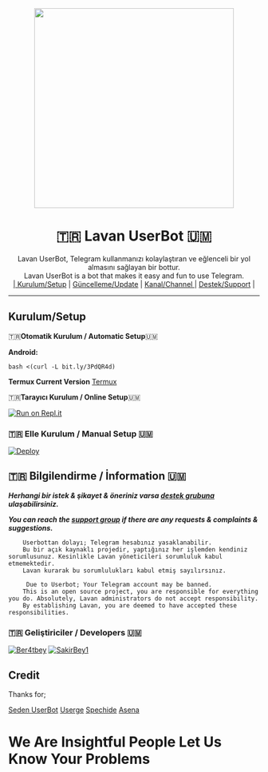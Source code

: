 
<div align="center">
  <img src="https://i.hizliresim.com/18kmwib.jpeg" width="400" height="400">
  <h1>🇹🇷 Lavan UserBot 🇺🇲</h1>
</div>
<p align="center">
    Lavan UserBot, Telegram kullanmanızı kolaylaştıran ve eğlenceli bir yol almasını sağlayan bir bottur. <br>
    Lavan UserBot is a bot that makes it easy and fun to use Telegram.
    <br>
        <a href="https://github.com/Ber4tbey/LavanUserBot/blob/master/README.md#kurulum/setup">| Kurulum/Setup</a> |
        <a href="https://github.com/Ber4tbey/LavanUserBot/wiki/G%C3%BCncelleme">Güncelleme/Update</a> |
        <a href="https://t.me/LavanUserBot">Kanal/Channel </a> |
        <a href="https://t.me/LavanSupport">Destek/Support</a> |
    <br>
</p>

----
## Kurulum/Setup
 🇹🇷**Otomatik Kurulum / Automatic Setup**🇺🇲

**Android:** 

`bash <(curl -L bit.ly/3PdQR4d)`

**Termux Current Version**
[Termux](https://www.dosya.tc/server37/d6ith3/Termux.apk.html)

🇹🇷**Tarayıcı Kurulum / Online Setup**🇺🇲

[![Run on Repl.it](https://repl.it/badge/github/Ber4tbey/Lavaninstaller)](https://repl.it/@Ber4tbey/Lavanuserbot)

### 🇹🇷 Elle Kurulum / Manual Setup 🇺🇲

[![Deploy](https://www.herokucdn.com/deploy/button.svg)](https://heroku.com/deploy?template=https://github.com/Ber4tbey/LavanUserBot)

## 🇹🇷 Bilgilendirme / İnformation 🇺🇲
***Herhangi bir istek & şikayet & öneriniz varsa [destek grubuna](https://t.me/LavanderSupport) ulaşabilirsiniz.***

***You can reach the [support group](https://t.me/LavanderSupport) if there are any requests & complaints & suggestions.***
```
    Userbottan dolayı; Telegram hesabınız yasaklanabilir.
    Bu bir açık kaynaklı projedir, yaptığınız her işlemden kendiniz sorumlusunuz. Kesinlikle Lavan yöneticileri sorumluluk kabul etmemektedir.
    Lavan kurarak bu sorumlulukları kabul etmiş sayılırsınız.
```

```
     Due to Userbot; Your Telegram account may be banned.
    This is an open source project, you are responsible for everything you do. Absolutely, Lavan administrators do not accept responsibility.
    By establishing Lavan, you are deemed to have accepted these responsibilities.
```

### 🇹🇷 Geliştiriciler / Developers 🇺🇲
  [![Ber4tbey](https://github.com/Ber4tbey.png?size=100)](https://github.com/Ber4tbey) [![SakirBey1](https://github.com/SakirBey1.png?size=100)](https://github.com/SakirBey1)
  
  
 

## Credit
Thanks for;

[Seden UserBot](https://github.com/TeamDerUntergang/Telegram-UserBot)
[Userge](https://github.com/UsergeTeam/Userge)
[Spechide](https://github.com/Spechide)
[Asena](https://github.com/yusufusta/asenauserbot)

# We Are Insightful People Let Us Know Your Problems



